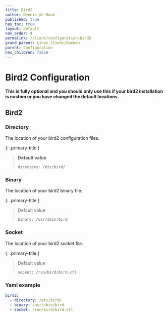 ```yaml
---
title: Bird2
author: Dennis de Houx
published: true
has_toc: true
layout: default
nav_order: 4
permalink: /client/configuration/bird2
grand_parent: Linux Client/Daemon
parent: Configuration
has_children: false
---
```


# Bird2 Configuration

**This is fully optional and you should only use this if your bird2 installation is custom or you have changed the default locations.**

## Bird2

### Directory

The location of your bird2 configuration files.

{: .primary-title }

> **Default value**
>
> `directory: /etc/bird/`

### Binary

The location of your bird2 binary file.

{: .primary-title }

> Default value
>
> `binary: /usr/sbin/bird`

### Socket

The location of your bird2 socket file.

{: .primary-title }

> Default value
>
> `socket: /run/bird/bird.ctl`

### Yaml example

```yaml
bird2:
  - directory: /etc/bird/
  - binary: /usr/sbin/bird
  - socket: /run/bird/bird.ctl
```

